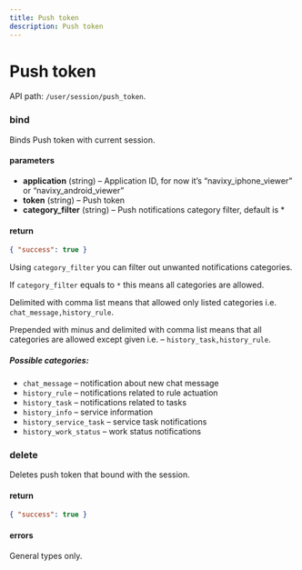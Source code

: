 ```yaml
---
title: Push token
description: Push token
---
```


# Push token

API path: `/user/session/push_token`.

### bind

Binds Push token with current session.

#### parameters

*   **application** (string) – Application ID, for now it’s “navixy_iphone_viewer” or “navixy_android_viewer”
*   **token** (string) – Push token
*   **category_filter** (string) – Push notifications category filter, default is *

#### return

```json
{ "success": true }
```

Using `category_filter` you can filter out unwanted notifications categories.

If `category_filter` equals to `*` this means all categories are allowed.

Delimited with comma list means that allowed only listed categories i.e. `chat_message,history_rule`.

Prepended with minus and delimited with comma list means that all categories are allowed except given i.e. – `history_task,history_rule`.


##### Possible categories:

* `chat_message` – notification about new chat message
* `history_rule` – notifications related to rule actuation
* `history_task` – notifications related to tasks
* `history_info` – service information
* `history_service_task` – service task notifications
* `history_work_status` – work status notifications


### delete


Deletes push token that bound with the session.

#### return

```json
{ "success": true }
```


#### errors

General types only.